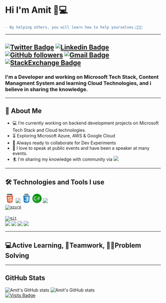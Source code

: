 # Hi I'm Amit 👋💻
```diff
- By helping others, you will learn how to help yourselves.🤝👨‍💻
```
---
[![Twitter Badge](https://img.shields.io/badge/-@amitmnath-1ca0f1?style=flat-square&labelColor=1ca0f1&logo=twitter&logoColor=white&link=http://twitter.com/amitmnath/)](http://twitter.com/amitmnath/) [![Linkedin Badge](https://img.shields.io/badge/-kumaramitkumar-blue?style=flat-square&logo=Linkedin&logoColor=white&link=https://www.linkedin.com/in/kumaramitkumar/)](https://www.linkedin.com/in/kumaramitkumar/) 
[![GitHub followers](https://img.shields.io/github/followers/AmitKumar-AK?label=Follow&style=social)](https://github.com/AmitKumar-AK/?tab=follow)
[![Gmail Badge](https://img.shields.io/badge/-amit.mnath-c14438?style=flat&logo=Gmail&logoColor=white&link=mailto:amit.mnath@gmail.com)](mailto:amit.mnath@gmail.com)
[![StackExchange Badge](https://img.shields.io/badge/-amitkumar-FFFFFF?style=flat&logo=stackexchange&logoColor=FFFFFF&link=https://sitecore.stackexchange.com/users/3035/amit-kumar)](https://sitecore.stackexchange.com/users/3035/amit-kumar)
---

### I'm a Developer and working on Microsoft Tech Stack, Content Managment System and learning Cloud Technologies, and i believe in sharing the knowledge.
-------
## 🧐 About Me

- 💻 I’m currently working on backend development projects on Microsoft Tech Stack and Cloud technologies.
- ⏳ Exploring Microsoft Azure, AWS & Google Cloud
- 🚀 Always ready to collaborate for Dev Experiments
- 🌱 I love to speak at public events and have been a speaker at many events.
- 🏄‍ I'm sharing my knowledge with community via <a title="Amit's Blog" href="http://amitkumarmca04.blogspot.com/" target="_blank"><img height="20" src="https://img.shields.io/badge/-@amitkumarmca04-E86733?style=flat&labelColor=E86733&logo=blogger&logoColor=white&link=http://amitkumarmca04.blogspot.com/"></a> 

-------
## 🛠️ Technologies and Tools I use
<code><a title="HTML 5" href="https://www.w3.org/html/" target="_blank"><img height="30" src="https://raw.githubusercontent.com/devicons/devicon/master/icons/html5/html5-original-wordmark.svg"></a></code>
<code><a title="JavaScript" href="https://developer.mozilla.org/en-US/docs/Web/JavaScript" target="_blank"><img height="30" src="https://camo.githubusercontent.com/288cace72126df58aaeaa75627898785885858d54b03cb15ea3353a515642204/68747470733a2f2f7777772e766563746f726c6f676f2e7a6f6e652f6c6f676f732f6e6f64656a732f6e6f64656a732d69636f6e2e737667"></a></code>
<code><a title="Cascading Style Sheets" href="https://www.w3.org/Style/CSS/Overview.en.html" target="_blank"><img height="30" src="https://raw.githubusercontent.com/devicons/devicon/master/icons/css3/css3-original-wordmark.svg"></a></code>
<code><a title="C# language" href="https://docs.microsoft.com/en-us/dotnet/csharp/tour-of-csharp/" target="_blank"><img height="30" src="https://raw.githubusercontent.com/github/explore/80688e429a7d4ef2fca1e82350fe8e3517d3494d/topics/csharp/csharp.png"></a></code>
<code><a title="Microsoft .NET" href="https://dotnet.microsoft.com/" target="_blank"><img height="30" src="https://icon-library.com/images/vb-net-icon/vb-net-icon-1.jpg"></a></code>
<code><a title="Azure" href="https://azure.microsoft.com/en-us/" target="_blank"> <img src="https://www.vectorlogo.zone/logos/microsoft_azure/microsoft_azure-icon.svg" alt="azure" width="30" height="30"/> </a></code>
<code><a title="Git" href="https://git-scm.com/" target="_blank"> <img src="https://www.vectorlogo.zone/logos/git-scm/git-scm-icon.svg" alt="git" width="30" height="30"/> </a></code>
<code><a title="Docker" href="https://www.docker.com/" target="_blank"><img height="30" src="https://www.vectorlogo.zone/logos/docker/docker-icon.svg"></a></code>
<code><a title="Bootstrap" href="https://getbootstrap.com/" target="_blank"><img height="30" src="https://www.vectorlogo.zone/logos/getbootstrap/getbootstrap-icon.svg"></a></code>
<code><a title="AngularJS" href="https://angularjs.org/" target="_blank"><img height="30" src="https://www.vectorlogo.zone/logos/angular/angular-icon.svg"></a></code>
<code><a title="Sitecore CMS" href="https://www.sitecore.com/" target="_blank"><img height="30" src="https://sitecorecdn.azureedge.net/-/media/sitecoresite/images/global/logo/sitecore-logo.svg"></a></code>

------------------------------
## 💻Active Learning, 🤝Teamwork, 👨‍💻Problem Solving
------------------------------
## GitHub Stats
![Amit's GitHub stats](https://github-readme-stats.vercel.app/api?username=AmitKumar-AK&theme=gruvbox&show_icons=true)   ![Amit's GitHub stats](https://github-readme-stats.vercel.app/api/top-langs/?username=AmitKumar-AK&layout=compact&theme=radical)
<br/>
[![Visits Badge](https://badges.pufler.dev/visits/AmitKumar-AK/AmitKumar-AK)](https://badges.pufler.dev)
